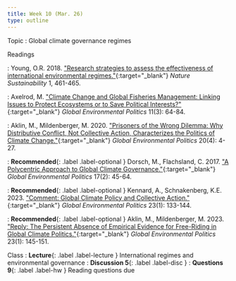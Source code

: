 ```yaml
---
title: Week 10 (Mar. 26)
type: outline
---
```


Topic
: Global climate governance regimes

Readings

: Young, O.R. 2018. ["Research strategies to assess the effectiveness of international environmental regimes."](https://doi.org/10.1038/s41893-018-0132-y){:target="_blank"} _Nature Sustainability_ 1, 461-465.

: Axelrod, M. ["Climate Change and Global Fisheries Management: Linking Issues to Protect Ecosystems or to Save Political Interests?"](https://doi.org/10.1162/GLEP_a_00069){:target="_blank"} _Global Environmental Politics_ 11(3): 64-84.

: Aklin, M., Mildenberger, M. 2020. ["Prisoners of the Wrong Dilemma: Why Distributive Conflict, Not Collective Action, Characterizes the Politics of Climate Change."](https://doi.org/10.1162/glep_a_00578){:target="_blank"} _Global Environmental Politics_ 20(4): 4-27.

: **Recommended**{: .label .label-optional }  Dorsch, M., Flachsland, C. 2017. ["A Polycentric Approach to Global Climate Governance."](https://doi.org/10.1162/GLEP_a_00400){:target="_blank"} _Global Environmental Politics_ 17(2): 45-64.

: **Recommended**{: .label .label-optional } Kennard, A., Schnakenberg, K.E. 2023. ["Comment: Global Climate Policy and Collective Action."](https://doi.org/10.1162/glep_c_00699){:target="_blank"} _Global Environmental Politics_ 23(1): 133-144.

: **Recommended**{: .label .label-optional } Aklin, M., Mildenberger, M. 2023. ["Reply: The Persistent Absence of Empirical Evidence for Free-Riding in Global Climate Politics."](https://doi.org/10.1162/glep_c_00700){:target="_blank"} _Global Environmental Politics_ 23(1): 145-151.

Class
: **Lecture**{: .label .label-lecture } International regimes and environmental governance
: **Discussion 5**{: .label .label-disc }
: **Questions 9**{: .label .label-hw } Reading questions due
